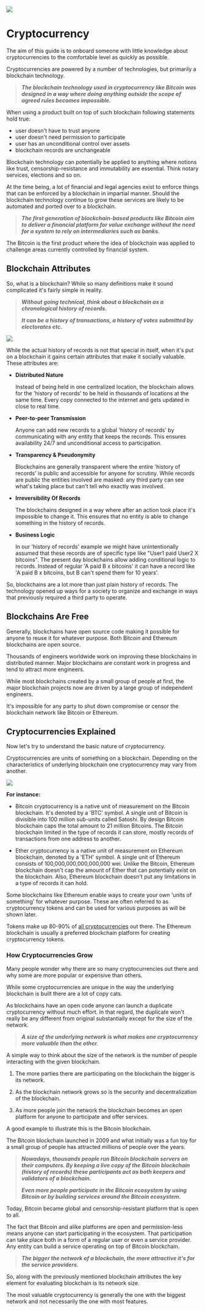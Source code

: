 ![](https://raw.githubusercontent.com/horizontalsystems/blockchain-crypto-guides/master/fundamentals/images/01-main-l.png)

# Cryptocurrency

The aim of this guide is to onboard someone with little knowledge about cryptocurrencies to the comfortable level as quickly as possible.

Cryptocurrencies are powered by a number of technologies, but primarily a blockchain technology. 

>_**The blockchain technology used in cryptocurrency like Bitcoin was designed in a way where doing anything outside the scope of agreed rules becomes impossible.**_

When using a product built on top of such blockchain following statements hold true:

- user doesn't have to trust anyone
- user doesn't need permission to participate
- user has an unconditional control over assets
- blockchain records are unchangeable

Blockchain technology can potentially be applied to anything where notions like trust, censorship-resistance and immutability are essential. Think notary services, elections and so on.

At the time being, a lot of financial and legal agencies exist to enforce things that can be enforced by a blockchain in impartial manner. Should the blockchain technology continue to grow these services are likely to be automated and ported over to a blockchain.

>_**The first generation of blockchain-based products like Bitcoin aim to deliver a financial platform for value exchange without the need for a system to rely on intermediaries such as banks.**_

The Bitcoin is the first product where the idea of blockchain was applied to challenge areas currently controlled by financial system.

## Blockchain Attributes

So, what is a blockchain? While so many definitions make it sound complicated it's fairly simple in reality.

>_**Without going technical, think about a blockchain as a chronological history of records.**_
>
>_**It can be a history of transactions, a history of votes submitted by electorates etc.**_

![](https://raw.githubusercontent.com/horizontalsystems/blockchain-crypto-guides/master/fundamentals/images/01-02-l.png)

While the actual history of records is not that special in itself, when it's put on a blockchain it gains certain attributes that make it socially valuable. These attributes are:

- **Distributed Nature**

    Instead of being held in one centralized location, the blockchain allows for the 'history of records' to be held in thousands of locations at the same time. Every copy connected to the internet and gets updated in close to real time.   

- **Peer-to-peer Transmission**

    Anyone can add new records to a global 'history of records' by communicating with any entity that keeps the records. This ensures availability 24/7 and unconditional access to participation.  

- **Transparency & Pseudonymity**

    Blockchains are generally transparent where the entire 'history of records' is public and accessible for anyone for scrutiny. While records are public the entities involved are masked: any third party can see what's taking place but can't tell who exactly was involved.

- **Irreversibility Of Records**

    The blockchains designed in a way where after an action took place it's impossible to change it. This ensures that no entity is able to change something in the history of records.

- **Business Logic**

    In our 'history of records' example we might have unintentionally assumed that these records are of specific type like "User1 paid User2 X bitcoins". The present day blockchains allow adding conditional logic to records. Instead of regular 'A paid B x bitcoins' it can have a record like 'A paid B x bitcoins, but B can't spend them for 10 years'.
   
So, blockchains are a lot more than just plain history of records. The technology opened up ways for a society to organize and exchange in ways that previously required a third party to operate.

## Blockchains Are Free

Generally, blockchains have open source code making it possible for anyone to reuse it for whatever purpose. Both Bitcoin and Ethereum blockchains are open source.

Thousands of engineers worldwide work on improving these blockchains in distributed manner. Major blockchains are constant work in progress and tend to attract more engineers.

While most blockchains created by a small group of people at first, the major blockchain projects now are driven by a large group of independent engineers.

It's impossible for any party to shut down compromise or censor the blockchain network like Bitcoin or Ethereum. 

## Cryptocurrencies Explained

Now let's try to understand the basic nature of cryptocurrency.

Cryptocurrencies are units of something on a blockchain. Depending on the characteristics of underlying blockchain one cryptocurrency may vary from another.

![](https://raw.githubusercontent.com/horizontalsystems/blockchain-crypto-guides/master/fundamentals/images/01-04-l.png)

**For instance:**

- Bitcoin cryptocurrency is a native unit of measurement on the Bitcoin blockchain. It's denoted by a 'BTC' symbol. A single unit of Bitcoin is divisible into 100 million sub-units called Satoshi. By design Bitcoin blockchain caps the total amount to 21 million Bitcoins. The Bitcoin blockchain limited in the type of records it can store, mostly records of transactions from one address to another.

- Ether cryptocurrency is a native unit of measurement on Ethereum blockchain, denoted by a 'ETH' symbol. A single unit of Ethereum consists of 100,000,000,000,000,000 wei. Unlike the Bitcoin, Ethereum blockchain doesn't cap the amount of Ether that can potentially exist on the blockchain. Also, Ethereum blockchain doesn't put any limitations in a type of records it can hold.

Some blockchains like Ethereum enable ways to create your own 'units of something' for whatever purpose. These are often referred to as cryptocurrency tokens and can be used for various purposes as will be shown later.

Tokens make up 80-90% of [all cryptocurrencies](https://coinmarketcap.com) out there. The Ethereum blockchain is usually a preferred blockchain platform for creating cryptocurrency tokens.

### How Cryptocurrencies Grow

Many people wonder why there are so many cryptocurrencies out there and why some are more popular or expensive than others.

While some cryptocurrencies are unique in the way the underlying blockchain is built there are a lot of copy cats. 

As blockchains have an open code anyone can launch a duplicate cryptocurrency without much effort. In that regard, the duplicate won't really be any different from original substantially except for the size of the network.

>_**A size of the underlying network is what makes one cryptocurrency more valuable than the other.**_

A simple way to think about the size of the network is the number of people interacting with the given blockchain. 

1. The more parties there are participating on the blockchain the bigger is its network. 

2. As the blockchain network grows so is the security and decentralization of the blockchain.

3. As more people join the network the blockchain becomes an open platform for anyone to participate and offer services.

A good example to illustrate this is the Bitcoin blockchain.

The Bitcoin blockchain launched in 2009 and what initially was a fun toy for a small group of people has attracted millions of people over the years. 

>_**Nowadays, thousands people run Bitcoin blockchain servers on their computers. By keeping a live copy of the Bitcoin blockchain (history of records) these participants act as both keepers and validators of a blockchain.**_
>
>_**Even more people participate in the Bitcoin ecosystem by using Bitcoin or by building services around the Bitcoin ecosystem.**_

Today, Bitcoin became global and censorship-resistant platform that is open to all. 

The fact that Bitcoin and alike platforms are open and permission-less means anyone can start participating in the ecosystem. That participation can take place both in a form of a regular user or even a service provider. Any entity can build a service operating on top of Bitcoin blockchain.

>_**The bigger the network of a blockchain, the more attractive it's for the service providers.**_

So, along with the previously mentioned blockchain attributes the key element for evaluating blockchain is its network size. 

The most valuable cryptocurrency is generally the one with the biggest network and not necessarily the one with most features.
